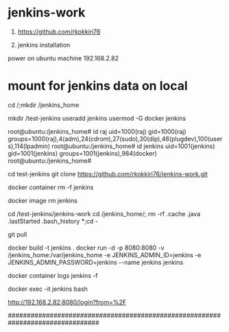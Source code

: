 # jenkins-work

1. https://github.com/rkokkiri76

2. jenkins installation

power on ubuntu machine 192.168.2.82

# mount for jenkins data on local
cd /;mkdir /jenkins_home


mkdir /test-jenkins
useradd jenkins
usermod -G docker jenkins


root@ubuntu:/jenkins_home# id raj
uid=1000(raj) gid=1000(raj) groups=1000(raj),4(adm),24(cdrom),27(sudo),30(dip),46(plugdev),100(users),114(lpadmin)
root@ubuntu:/jenkins_home# id jenkins
uid=1001(jenkins) gid=1001(jenkins) groups=1001(jenkins),984(docker)
root@ubuntu:/jenkins_home# 

cd test-jenkins
git clone https://github.com/rkokkiri76/jenkins-work.git


docker container rm -f jenkins

docker image rm jenkins


cd /test-jenkins/jenkins-work
cd  /jenkins_home/; rm -rf .cache .java .lastStarted .bash_history *;cd -

git pull

docker build -t jenkins .
docker run -d -p 8080:8080 -v /jenkins_home:/var/jenkins_home  -e JENKINS_ADMIN_ID=jenkins -e JENKINS_ADMIN_PASSWORD=jenkins --name jenkins jenkins



docker  container logs jenkins -f

docker exec -it jenkins bash

http://192.168.2.82:8080/login?from=%2F

################################################################################
